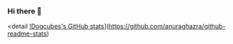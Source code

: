 ### Hi there 👋

<detail
[!Dogcubes's GitHub stats](github-readme-stats-dogcube51.vercel.app/api?username=Dogcube)](https://github.com/anuraghazra/github-readme-stats)
